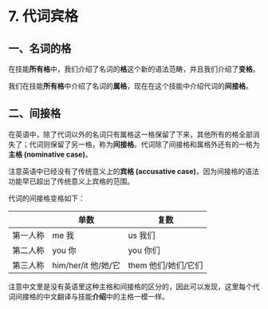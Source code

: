 # 7. 代词宾格



## 一、名词的格

在技能**所有格**中，我们介绍了名词的**格**这个新的语法范畴，并且我们介绍了**变格**。

我们在技能**所有格**中介绍了名词的**属格**，现在在这个技能中介绍代词的**间接格**。



## 二、间接格

在英语中，除了代词以外的名词只有属格这一格保留了下来，其他所有的格全部消失了；代词则保留了另一格，称为**间接格**。代词除了间接格和属格外还有的一格为**主格 (nominative case)**。

注意英语中已经没有了传统意义上的**宾格 (accusative case)**，因为间接格的语法功能早已超出了传统意义上宾格的范围。

代词的间接格变格如下：

|          | 单数                | 复数                |
| -------- | ------------------- | ------------------- |
| 第一人称 | me 我               | us 我们             |
| 第二人称 | you 你              | you 你们            |
| 第三人称 | him/her/it 他/她/它 | them 他们/她们/它们 |

注意中文里是没有英语里这种主格和间接格的区分的，因此可以发现，这里每个代词间接格的中文翻译与技能**介绍**中的主格一模一样。